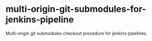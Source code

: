 # multi-origin-git-submodules-for-jenkins-pipeline
Multi-origin git submodules checkout procedure for jenkins pipelines.
